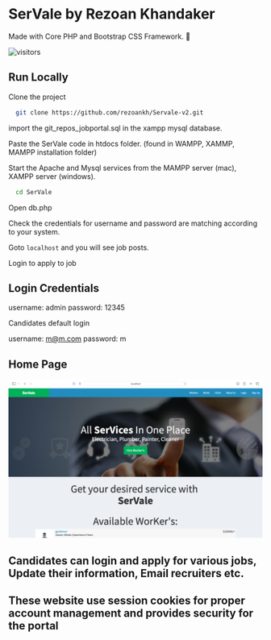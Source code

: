 # SerVale by Rezoan Khandaker

Made with Core PHP and Bootstrap CSS Framework. 🤍

![visitors](https://bit.ly/30KYszm)

## Run Locally

Clone the project

```bash
  git clone https://github.com/rezoankh/Servale-v2.git
```

import the git_repos_jobportal.sql in the xampp mysql database.


Paste the SerVale code in htdocs folder. (found in WAMPP, XAMMP, MAMPP installation folder)

Start the Apache and Mysql services from the MAMPP server (mac), XAMPP server (windows).

```bash
  cd SerVale
```

Open db.php

Check the credentials for username and password are matching according to your system.

Goto ```localhost``` and you will see job posts.

Login to apply to job 

## Login Credentials

username: admin  password: 12345

Candidates default login

username: m@m.com  password: m

## Home Page
![](screenshots/homepage.png)

## Candidates can login and apply for various jobs, Update their information, Email recruiters etc.

## These website use session cookies for proper account management and provides security for the portal
